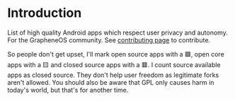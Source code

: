 # Introduction

List of high quality Android apps which respect user privacy and autonomy. For the GrapheneOS community. See [contributing page](CONTRIBUTING.md) to contribute.

So people don't get upset, I'll mark open source apps with a 🟩, open core apps with a 🟨 and closed source apps with a 🟥. I count source available apps as closed source. They don't help user freedom as legitimate forks aren't allowed. You should also be aware that GPL only causes harm in today's world, but that's for another time.
